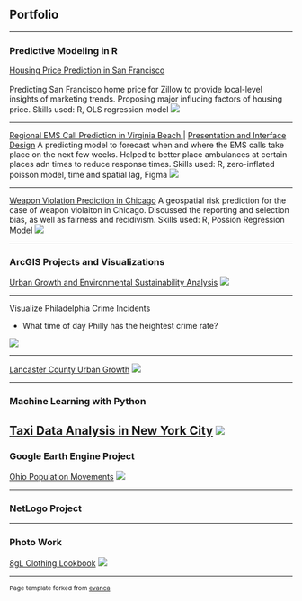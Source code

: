 ## Portfolio

---

### Predictive Modeling in R 

[Housing Price Prediction in San Francisco](/MyProject/MUSA_507_Midterm_writeup_HippoHippo.html)
<br><br/>
Predicting San Francisco home price for Zillow to provide local-level insights of marketing trends. Proposing major influcing factors of housing price. 
Skills used: R, OLS regression model
<img src="images/sfpredict.jpg?raw=true"/>

---
[Regional EMS Call Prediction in Virginia Beach ](/MyProject/Xiaoran_Yujing_TeamPsyduckHeadache~!)|
[Presentation and Interface Design](/MyProject/EMS_presentation.pdf)
A predicting model to forecast when and where the EMS calls take place on the next few weeks. Helped to better place ambulances at certain places adn times to reduce response times. 
Skills used: R, zero-inflated poisson model, time and spatial lag, Figma 
<img src="images/combine.jpg?raw=true"/>

---
[Weapon Violation Prediction in Chicago](/MyProject/XiaoranWang_RiskPrediction)
A geospatial risk prediction for the case of weapon violaiton in Chicago. Discussed the reporting and selection bias, as well as fairness and recidivism. 
Skills used: R, Possion Regression Model
<img src="images/wv.jpg?raw=true"/>

---


### ArcGIS Projects and Visualizations 


[Urban Growth and Environmental Sustainability Analysis](/MyProject/Urban_Growth_Environmental_Protection.pdf)
<img src="images/urbandevelop.jpg?raw=true"/>

---

Visualize Philadelphia Crime Incidents
- What time of day Philly has the heightest crime rate? 
<img src="/MyProject/philly_crime.gif?raw=true"/>

---
[Lancaster County Urban Growth](/MyProject/LancasterCountyUrbanGrowthProject.pdf)
<img src="images/urbanidx.jpg?raw=true"/>

---


### Machine Learning with Python

[Taxi Data Analysis in New York City](https://xinyimsumyee.github.io/tanalyxi/)
<img src="images/taxi.jpg?raw=true"/>
---

### Google Earth Engine Project

[Ohio Population Movements](/MyProject/Ohio_Population_Movement.pdf)
<img src="images/gee.jpg?raw=true"/>

---

### NetLogo Project
---

### Photo Work
[8gL Clothing Lookbook](https://www.8gl.store/lookbook)
<img src="images/lookbook.jpg?raw=true"/>


---
<p style="font-size:11px">Page template forked from <a href="https://github.com/evanca/quick-portfolio">evanca</a></p>
<!-- Remove above link if you don't want to attibute -->
